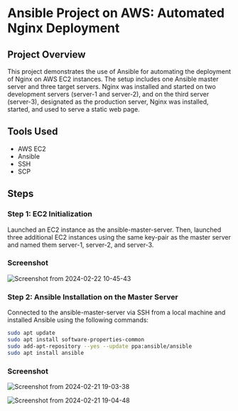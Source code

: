 # Ansible Project on AWS: Automated Nginx Deployment

## Project Overview
This project demonstrates the use of Ansible for automating the deployment of Nginx on AWS EC2 instances. The setup includes one Ansible master server and three target servers. Nginx was installed and started on two development servers (server-1 and server-2), and on the third server (server-3), designated as the production server, Nginx was installed, started, and used to serve a static web page.

## Tools Used
- AWS EC2
- Ansible
- SSH
- SCP

## Steps

### Step 1: EC2 Initialization
Launched an EC2 instance as the ansible-master-server. Then, launched three additional EC2 instances using the same key-pair as the master server and named them server-1, server-2, and server-3.

### Screenshot
![Screenshot from 2024-02-22 10-45-43](https://github.com/DeoreRohit4/Ansible-Project-on-AWS/assets/102886808/9040fb07-13eb-4f29-8e6e-0556eed675d3)

### Step 2: Ansible Installation on the Master Server
Connected to the ansible-master-server via SSH from a local machine and installed Ansible using the following commands:
```bash
sudo apt update
sudo apt install software-properties-common
sudo add-apt-repository --yes --update ppa:ansible/ansible
sudo apt install ansible
```
### Screenshot
![Screenshot from 2024-02-21 19-03-38](https://github.com/DeoreRohit4/Ansible-Project-on-AWS/assets/102886808/d3b2cefe-2155-4425-9cfc-8c0f08421573)

![Screenshot from 2024-02-21 19-04-48](https://github.com/DeoreRohit4/Ansible-Project-on-AWS/assets/102886808/dbebb90e-2b21-4cd8-b494-1a1af4f847de)


